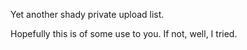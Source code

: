 Yet another shady private upload list.

Hopefully this is of some use to you. If not, well, I tried.